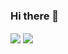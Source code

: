 ### Hi there 👋

<!--
**pietrobar/pietrobar** is a ✨ _special_ ✨ repository because its `README.md` (this file) appears on your GitHub profile.

Here are some ideas to get you started:

-->



<a>
  <img align="center" src="https://github-readme-stats.vercel.app/api?username=pietrobar&show_icons=true&theme=codeSTACKr" />
</a>
<a>
  <img align="center" src="https://github-readme-stats.vercel.app/api/top-langs/?username=pietrobar&layout=compact&langs_count=8" />
</a>
